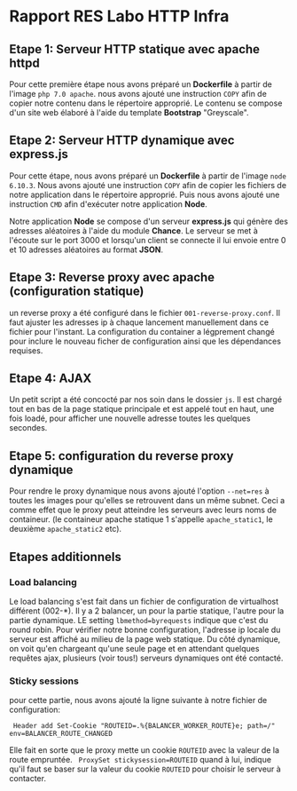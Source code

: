 # Rapport RES Labo HTTP Infra

## Etape 1: Serveur HTTP statique avec apache httpd

Pour cette première étape nous avons préparé un **Dockerfile** à partir de l'image `php 7.0 apache`.
nous avons ajouté une instruction `COPY` afin de copier notre contenu dans le répertoire approprié. Le contenu se compose d'un site web élaboré à l'aide du template **Bootstrap** "Greyscale".

## Etape 2: Serveur HTTP dynamique avec express.js

Pour cette étape, nous avons préparé un **Dockerfile** à partir de l'image `node 6.10.3`.
Nous avons ajouté une instruction `COPY` afin de copier les fichiers de notre application dans le répertoire approprié. Puis nous avons ajouté une instruction `CMD` afin d'exécuter notre application **Node**.

Notre application **Node** se compose d'un serveur **express.js** qui génère des adresses aléatoires à l'aide du module **Chance**. Le serveur se met à l'écoute sur le port 3000 et lorsqu'un client se connecte il lui envoie entre 0 et 10 adresses aléatoires au format **JSON**.

## Etape 3: Reverse proxy avec apache (configuration statique)
un reverse proxy a été configuré dans le fichier `001-reverse-proxy.conf`. Il faut ajuster les adresses ip à chaque lancement manuellement dans ce fichier pour l'instant. La configuration du container a légprement changé pour inclure le nouveau ficher de configuration ainsi que les dépendances requises.

## Etape 4: AJAX
Un petit script a été concocté par nos soin dans le dossier `js`. Il est chargé tout en bas de la page statique principale et est appelé tout en haut, une fois loadé, pour afficher une nouvelle adresse toutes les quelques secondes.


## Etape 5: configuration du reverse proxy dynamique

Pour rendre le proxy dynamique nous avons ajouté l'option `--net=res` à toutes les images pour qu'elles se retrouvent dans un même subnet. Ceci a comme effet que le proxy peut atteindre les serveurs avec leurs noms de containeur. (le containeur apache statique 1 s'appelle `apache_static1`, le deuxième `apache_static2` etc).

## Etapes additionnels

### Load balancing
  Le load balancing s'est fait dans un fichier de configuration de virtualhost différent (002-*).
  Il y a 2 balancer, un pour la partie statique, l'autre pour la partie dynamique. LE setting `lbmethod=byrequests` indique que c'est du round robin.
  Pour vérifier notre bonne configuration, l'adresse ip locale du serveur est affiché au milieu de la page web statique. Du côté dynamique, on voit qu'en chargeant qu'une seule page et en attendant quelques requêtes ajax, plusieurs (voir tous!) serveurs dynamiques ont été contacté.
  
### Sticky sessions

pour cette partie, nous avons ajouté la ligne suivante à notre fichier de configuration:

     Header add Set-Cookie "ROUTEID=.%{BALANCER_WORKER_ROUTE}e; path=/" env=BALANCER_ROUTE_CHANGED
     
Elle fait en sorte que le proxy mette un cookie `ROUTEID` avec la valeur de la route empruntée. ` ProxySet stickysession=ROUTEID` quand à lui, indique qu'il faut se baser sur la valeur du cookie `ROUTEID` pour choisir le serveur à contacter.


  
